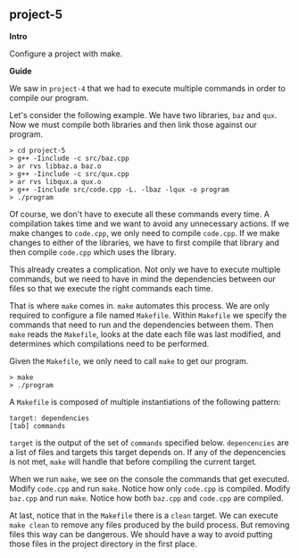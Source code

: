 project-5
---------

**Intro**

Configure a project with make.

**Guide**

We saw in `project-4` that we had to execute multiple commands in order to compile our program.

Let's consider the following example. We have two libraries, `baz` and `qux`. Now we must compile both libraries and then link those against our program.

```
> cd project-5
> g++ -Iinclude -c src/baz.cpp
> ar rvs libbaz.a baz.o
> g++ -Iinclude -c src/qux.cpp
> ar rvs libqux.a qux.o
> g++ -Iinclude src/code.cpp -L. -lbaz -lqux -o program
> ./program
```

Of course, we don't have to execute all these commands every time. A compilation takes time and we want to avoid any unnecessary actions. If we make changes to `code.cpp`, we only need to compile `code.cpp`. If we make changes to either of the libraries, we have to first compile that library and then compile `code.cpp` which uses the library.

This already creates a complication. Not only we have to execute multiple commands, but we need to have in mind the dependencies between our files so that we execute the right commands each time.

That is where `make` comes in. `make` automates this process. We are only required to configure a file named `Makefile`. Within `Makefile` we specify the commands that need to run and the dependencies between them. Then `make` reads the `Makefile`, looks at the date each file was last modified, and determines which compilations need to be performed.

Given the `Makefile`, we only need to call `make` to get our program.

```
> make
> ./program
```

A `Makefile` is composed of multiple instantiations of the following pattern:

```
target: dependencies
[tab] commands
```

`target` is the output of the set of `commands` specified below. `depencencies` are a list of files and targets this target depends on. If any of the depencencies is not met, `make` will handle that before compiling the current target.

When we run `make`, we see on the console the commands that get executed. Modify `code.cpp` and run `make`. Notice how only `code.cpp` is compiled. Modify `baz.cpp` and run `make`. Notice how both `baz.cpp` and `code.cpp` are compiled.

At last, notice that in the `Makefile` there is a `clean` target. We can execute `make clean` to remove any files produced by the build process. But removing files this way can be dangerous. We should have a way to avoid putting those files in the project directory in the first place.
